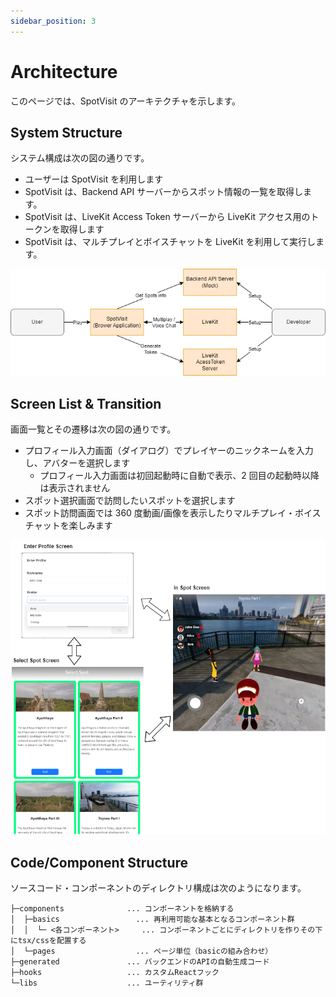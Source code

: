 ```yaml
---
sidebar_position: 3
---
```


# Architecture

このページでは、SpotVisit のアーキテクチャを示します。

## System Structure

システム構成は次の図の通りです。

- ユーザーは SpotVisit を利用します
- SpotVisit は、Backend API サーバーからスポット情報の一覧を取得します。
- SpotVisit は、LiveKit Access Token サーバーから LiveKit アクセス用のトークンを取得します
- SpotVisit は、マルチプレイとボイスチャットを LiveKit を利用して実行します。

![system-structure](../img/system-structure.drawio.png)

## Screen List & Transition

画面一覧とその遷移は次の図の通りです。

- プロフィール入力画面（ダイアログ）でプレイヤーのニックネームを入力し、アバターを選択します
  - プロフィール入力画面は初回起動時に自動で表示、2 回目の起動時以降は表示されません
- スポット選択画面で訪問したいスポットを選択します
- スポット訪問画面では 360 度動画/画像を表示したりマルチプレイ・ボイスチャットを楽しみます

![screen-transition](../img/screen-transition.drawio.png)

## Code/Component Structure

ソースコード・コンポーネントのディレクトリ構成は次のようになります。

```
├─components              ... コンポーネントを格納する
│  ├─basics                 ... 再利用可能な基本となるコンポーネント群
│  │  └─ <各コンポーネント>     ... コンポーネントごとにディレクトリを作りその下にtsx/cssを配置する
│  └─pages                  ... ページ単位（basicの組み合わせ）
├─generated               ... バックエンドのAPIの自動生成コード
├─hooks                   ... カスタムReactフック
└─libs                    ... ユーティリティ群
```
